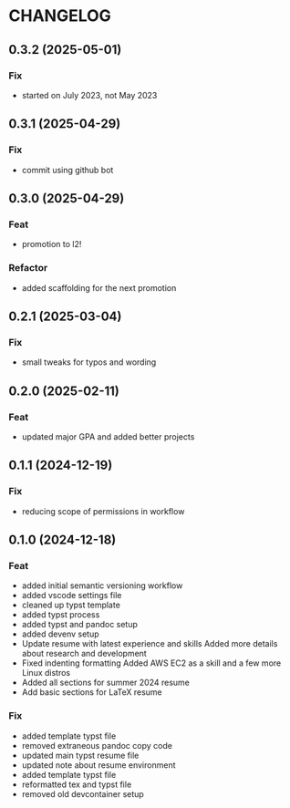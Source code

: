# CHANGELOG

## 0.3.2 (2025-05-01)

### Fix

- started on July 2023, not May 2023

## 0.3.1 (2025-04-29)

### Fix

- commit using github bot

## 0.3.0 (2025-04-29)

### Feat

- promotion to l2!

### Refactor

- added scaffolding for the next promotion

## 0.2.1 (2025-03-04)

### Fix

- small tweaks for typos and wording

## 0.2.0 (2025-02-11)

### Feat

- updated major GPA and added better projects

## 0.1.1 (2024-12-19)

### Fix

- reducing scope of permissions in workflow

## 0.1.0 (2024-12-18)

### Feat

- added initial semantic versioning workflow
- added vscode settings file
- cleaned up typst template
- added typst process
- added typst and pandoc setup
- added devenv setup
- Update resume with latest experience and skills Added more details about
research and development
- Fixed indenting formatting Added AWS EC2 as a skill and a few more Linux
distros
- Added all sections for summer 2024 resume
- Add basic sections for LaTeX resume

### Fix

- added template typst file
- removed extraneous pandoc copy code
- updated main typst resume file
- updated note about resume environment
- added template typst file
- reformatted tex and typst file
- removed old devcontainer setup
